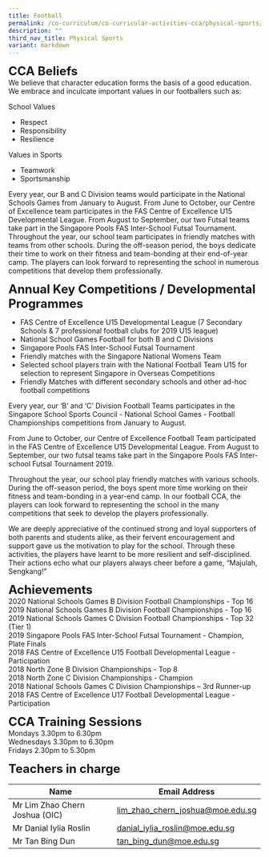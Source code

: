 ```yaml
---
title: Football
permalink: /co-curriculum/co-curricular-activities-cca/physical-sports/football/
description: ""
third_nav_title: Physical Sports
variant: markdown
---
```

**<font size="5">CCA Beliefs</font>**<br>
We believe that character education forms the basis of a good education. We embrace and inculcate important values in our footballers such as:

School Values  

*   Respect
*   Responsibility&nbsp;
*   Resilience&nbsp;

Values in Sports  

*   Teamwork
*   Sportsmanship

Every year, our B and C Division teams would participate in the National Schools Games from January to August. From June to October, our Centre of Excellence team participates in the FAS Centre of Excellence U15 Developmental League. From August to September, our two Futsal teams take part in the Singapore Pools FAS Inter-School Futsal Tournament. Throughout the year, our school team participates in friendly matches with teams from other schools. During the off-season period, the boys dedicate their time to work on their fitness and team-bonding at their end-of-year camp. The players can look forward to representing the school in numerous competitions that develop them professionally.

**<font size="5">Annual Key Competitions / Developmental Programmes</font>**<br>
*   FAS Centre of Excellence U15 Developmental League (7 Secondary Schools &amp; 7 professional football clubs for 2019 U15 league)
*   National School Games Football for both B and C Divisions&nbsp;
*   Singapore Pools FAS Inter-School Futsal Tournament
*   Friendly matches with the Singapore National Womens Team
*   Selected school players train with the National Football Team U15 for selection to represent Singapore in Overseas Competitions
*   Friendly Matches with different secondary schools and other ad-hoc football competitions

Every year, our ‘B’ and ‘C’ Division Football Teams participates in the Singapore School Sports Council - National School Games - Football Championships competitions from January to August.&nbsp;

From June to October, our Centre of Excellence Football Team participated in the FAS Centre of Excellence U15 Developmental League. From August to September, our two futsal teams take part in the Singapore Pools FAS Inter-school Futsal Tournament 2019.

Throughout the year, our school play friendly matches with various schools. During the off-season period, the boys spent more time working on their fitness and team-bonding in a year-end camp. In our football CCA, the players can look forward to representing the school in the&nbsp;many competitions that seek to develop the players professionally.&nbsp;

We are deeply appreciative of the continued strong and loyal supporters of both parents and students alike, as their fervent encouragement and support gave us the motivation to play for the school. Through these activities, the players have learnt to be more resilient and self-disciplined. Their actions echo what our players always cheer before a game, “Majulah, Sengkang!”


**<font size="5">Achievements</font>**<br>
2020 National Schools Games B Division Football Championships - Top 16&nbsp;<br>
2019 National Schools Games B Division Football Championships - Top 16<br>
2019 National Schools Games C Division Football Championships - Top 32 (Tier 1)<br>
2019 Singapore Pools FAS Inter-School Futsal Tournament - Champion, Plate Finals&nbsp;<br>
2018 FAS Centre of Excellence U15 Football Developmental League - Participation<br>
2018 North Zone B Division Championships - Top 8&nbsp;<br>
2018 North Zone C Division Championships - Champion&nbsp;<br>
2018 National Schools Games C Division Championships – 3rd Runner-up<br>
2018 FAS Centre of Excellence U17 Football Developmental League - Participation&nbsp;<br>

**<font size="5">CCA Training Sessions</font>**<br>
Mondays 3.30pm to 6.30pm<br>
Wednesdays 3.30pm to 6.30pm<br>
Fridays 2.30pm to 5.30pm

**<font size="5">Teachers in charge</font>**<br>

| Name                          | Email Address                        |
|-------------------------------|--------------------------------------|
| Mr Lim Zhao Chern Joshua (OIC) | lim_zhao_chern_joshua@moe.edu.sg     |
| Mr Danial Iylia Roslin     | danial_iylia_roslin@moe.edu.sg       |
| Mr Tan Bing Dun              | tan_bing_dun@moe.edu.sg              |